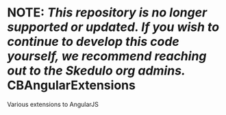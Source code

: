 **NOTE**: _This repository is no longer supported or updated. If you wish to continue to develop this code yourself, we recommend reaching out to the Skedulo org admins._
CBAngularExtensions
===================

Various extensions to AngularJS